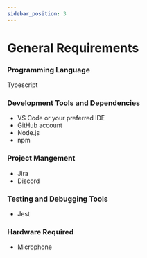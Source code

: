 ```yaml
---
sidebar_position: 3
---
```


# General Requirements

### Programming Language
Typescript

### Development Tools and Dependencies
- VS Code or your preferred IDE
- GitHub account 
- Node.js
- npm

### Project Mangement
- Jira
- Discord

### Testing and Debugging Tools
- Jest

### Hardware Required
- Microphone

